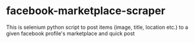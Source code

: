 # facebook-marketplace-scraper
This is selenium python script to post items (image, title, location etc.) to a given facebook profile's marketplace and quick post
